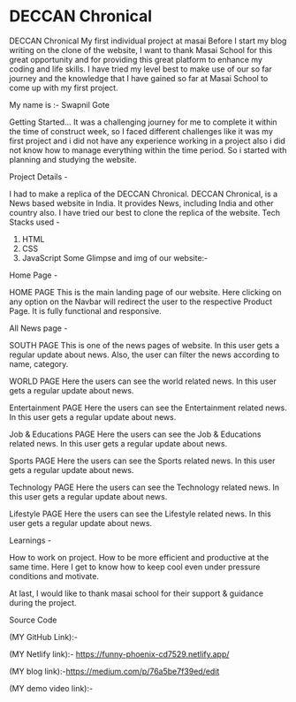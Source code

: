 # DECCAN Chronical
DECCAN Chronical
My first individual project at masai
Before I start my blog writing on the clone of the website, I want to thank Masai School for this great opportunity and for providing this great platform to enhance my coding and life skills.
I have tried my level best to make use of our so far journey and the knowledge that I have gained so far at Masai School to come up with my first project.

My name is :-
              Swapnil Gote

Getting Started…
It was a challenging journey for me to complete it within the time of construct week, so I faced different challenges like it was my first project and i did not have any experience working in a project also i did not know how to manage everything within the time period. So i started with planning and studying the website.

Project Details -

I had to make a replica of the DECCAN Chronical.
DECCAN Chronical, is a News based website in India. It provides News, including India and other country also. 
I have tried our best to clone the replica of the website.
Tech Stacks used -

1) HTML
2) CSS
3) JavaScript
Some Glimpse and img of our website:-

Home Page -

HOME PAGE
This is the main landing page of our website. Here clicking on any option on the Navbar will redirect the user to the respective Product Page.
It is fully functional and responsive.


All News page -

SOUTH PAGE
This is one of the news pages of  website.
In this user gets a regular update about news.
Also, the user can filter the news according to name, category.

WORLD PAGE
Here the users can see the world related news.
In this user gets a regular update about news.

Entertainment PAGE
Here the users can see the Entertainment related news.
In this user gets a regular update about news.

Job & Educations PAGE
Here the users can see the Job & Educations related news.
In this user gets a regular update about news.

Sports PAGE
Here the users can see the Sports related news.
In this user gets a regular update about news.

Technology PAGE
Here the users can see the Technology related news.
In this user gets a regular update about news.

Lifestyle PAGE
Here the users can see the Lifestyle related news.
In this user gets a regular update about news.

Learnings -

How to work on project.
How to be more efficient and productive at the same time.
Here I get to know how to keep cool even under pressure conditions and motivate.

At last, I would like to thank masai school for their support & guidance during the project.

Source Code

(MY GitHub Link):-

(MY Netlify link):- https://funny-phoenix-cd7529.netlify.app/

(MY blog link):-https://medium.com/p/76a5be7f39ed/edit

(MY demo video link):-



